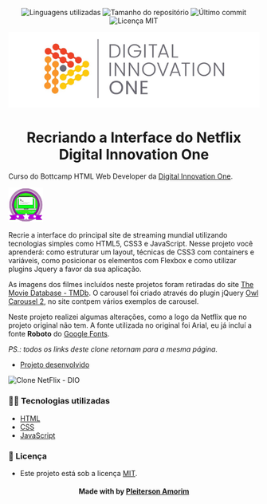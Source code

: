 <!-- Badges session -->
<p align="center">  
  <!-- languages -->
  <img src="https://img.shields.io/github/languages/count/pleiterson/clone-interface-netflix?style=social" alt="Linguagens utilizadas">
  <!-- repo size -->
  <img src="https://img.shields.io/github/repo-size/Pleiterson/clone-interface-netflix?style=social" alt="Tamanho do repositório">
  <!-- last commit -->
  <img src="https://img.shields.io/github/last-commit/Pleiterson/clone-interface-netflix?style=social" alt="Último commit">
  <!-- licence MIT -->
  <img src="https://img.shields.io/github/license/Pleiterson/clone-interface-netflix?style=social" alt="Licença MIT">
</p>

<!--Banner session-->
<img src="./assets/img/cover_dio.png" alt="DIO" title="Digital Innovation One">

<!--About session-->
<h1 align="center">Recriando a Interface do Netflix<br>Digital Innovation One</h1>

Curso do Bottcamp HTML Web Developer da [Digital Innovation One](https://digitalinnovation.one/).

<img src="./assets/img/badge-curso.png" title="Badge" widht="70" height="70">

Recrie a interface do principal site de streaming mundial utilizando tecnologias simples como HTML5, CSS3 e JavaScript. Nesse projeto você aprenderá: como estruturar um layout, técnicas de CSS3 com containers e variáveis, como posicionar os elementos com Flexbox e como utilizar plugins Jquery a favor da sua aplicação.

As imagens dos filmes incluídos neste projetos foram retiradas do site [The Movie Database - TMDb](https://www.themoviedb.org/). O carousel foi criado através do plugin jQuery [Owl Carousel 2](https://owlcarousel2.github.io/OwlCarousel2/), no site contpem vários exemplos de carousel.

Neste projeto realizei algumas alterações, como a logo da Netflix que no projeto original não tem. A fonte utilizada no original foi Arial, eu já incluí a fonte <b>Roboto</b> do [Google Fonts](https://fonts.google.com/specimen/Roboto).

<i>PS.: todos os links deste clone retornam para a mesma página.</i>

- [Projeto desenvolvido]()

<img src="./assets/img/projeto.png" title="Clone NetFlix - DIO">


<h3>👨‍💻 Tecnologias utilizadas</h3>

- [HTML](https://www.w3schools.com/html/)
- [CSS](https://developer.mozilla.org/pt-BR/docs/Web/CSS)
- [JavaScript](https://developer.mozilla.org/en-US/docs/Web/JavaScript)


<!--License session-->
<h3>📝 Licença</h3>

- Este projeto está sob a licença [MIT](./LICENSE).


<!--Bottom session-->
<h4 align=center>Made with by <a href="https://www.linkedin.com/in/pleiterson">Pleiterson Amorim</a></h4>